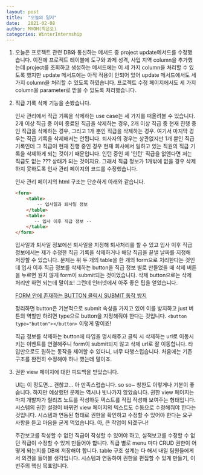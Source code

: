 ```yaml
---
layout: post
title:  "오늘의 일지"
date:   2021-02-08
author: MYOH(최은오)
categories: WinterInternship
---
```


1. 오늘은 프로젝트 관련 DB와 통신하는 메서드 중 project update메서드를 수정했습니다. 이전에 프로젝트 테이블에 도구와 과제 성격, 사업 지역 column을 추가했는데 project를 조회하고 생성하는 메서드에는 이 세 가지 column을 처리할 수 있도록 했지만 update 메서드에는 아직 적용이 안되어 있어 update 메서드에서도 세 가지 column을 처리할 수 있도록 하였습니다. 프로젝트 수정 페이지에서도 세 가지 column을 parameter로 받을 수 있도록 처리했습니다.  

2. 직급 기록 삭제 기능을 손봤습니다.

   인사 관리에서 직급 기록을 삭제하는 use case는 세 가지를 떠올려볼 수 있습니다. 2개 이상 직급 중 이미 종료된 직급을 삭제하는 경우, 2개 이상 직급 중 현재 진행 중인 직급을 삭제하는 경우, 그리고 1개 뿐인 직급을 삭제하는 경우. 여기서 마지막 경우는 직급 기록을 삭제해서는 안됩니다. 퇴사자의 경우는 상관없지만 1개 뿐인 직급 기록인데 그 직급이 현재 진행 중인 경우 현재 회사에서 일하고 있는 직원의 직급 기록을 삭제하게 되는 것이기 때문입니다. 인턴 중인 제 '인턴' 직급을 없앤다면 저는 직급도 없는 ??? 상태가 되는 것이지요. 그래서 직급 정보가 1개밖에 없을 경우 삭제하지 못하도록 인사 관리 페이지의 코드를 수정했습니다.  

   인사 관리 페이지의 html 구조는 단순하게 아래와 같습니다.  

   ```html
   <form>
       <table>
           -- 입사일과 퇴사일 정보
       </table>
       <table>
          -- 입사 이후 직급 정보 -- 
       </table>
   </form>
   ```

   입사일과 퇴사일 정보에선 퇴사일을 지정해 퇴사처리를 할 수 있고 입사 이후 직급 정보에서는 제가 수정한 직급 기록을 삭제하거나 해당 직급을 끝낼 날짜를 지정해 저장할 수 있습니다. 문제는 위 두 개의 table을 한 개의 form으로 처리한다는 것인데 입사 이후 직급 정보를 삭제하는 button을 직급 정보 별로 만들었을 때 삭제 버튼을 누르면 원치 않게 form이 submit되는 것이었습니다. 삭제 button으로는 삭제 처리만 하면 되는데 말이죠! 그런데 인터넷에서 아주 좋은 팁을 얻었습니다.  

   [FORM 안에 존재하는 BUTTON 클릭시 SUBMIT 동작 방지](http://blog.freezner.com/archives/807)  

   정리하면 button은 기본적으로 submit 속성을 가지고 있어 이를 방지하고 just 버튼의 역할만 하려면 type으로 button을 지정해줘야 한다는 것입니다. `<button type="button"></button>` 이렇게 말이죠!  

   직급 정보를 삭제하는 button에 타입을 명시해주고 클릭 시 삭제하는 url로 이동시키는 이벤트를 연결해주니 form이 submit되지 않고 삭제 url로 잘 이동합니다. 타입만으로도 원하는 동작을 제어할 수 있다니, 너무 다행스럽습니다. 처음에는 기존 구조를 완전히 수정해야 하나 했는데 말이죠.

3. 권한 view 페이지에 대한 피드백을 받았습니다. 

   UI는 이 정도면... 괜찮고... 아 만족스럽습니다. so so~ 칭찬도 이렇게나 기분이 좋습니다. 하지만 예상했던 문제는 역시나 빗나가지 않았습니다. 권한 view 페이지는 마치 개발자가 릴리즈 노트를 작성하듯 텍스트를 직접 작성해 보여주는 형태입니다. 시스템의 권한 설정이 바뀌면 view 페이지의 텍스트도 수동으로 수정해줘야 한다는 것입니다. 시스템과 연동된 형태로 권한을 확인하고 수정할 수 있어야 한다는 요구사항을 듣고 마음을 굳게 먹었습니다. 아, 큰 작업이 되겠구나!  

   주간보고를 작성할 수 없던 직급이 작성할 수 있어야 하고, 실적보고를 수정할 수 없던 직급이 수정할 수 있게 만들어야 합니다. 직급 별로 menu 마다 CRUD 권한이 어떻게 되는지를 DB에 저장해야 합니다. table 구조 설계는 다 해서 내일 팀원들에게서 의견을 들어볼 생각입니다. 시스템과 연동하여 권한을 편집할 수 있게 만들기, 이번주의 핵심 목표입니다.

   